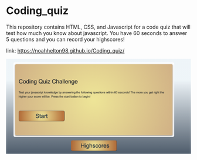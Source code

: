 # Coding_quiz
This repository contains HTML, CSS, and Javascript for a code quiz that will test how much you know about javascript. You have 60 seconds to answer 5 questions and you can record your highscores!

link: https://noahhelton98.github.io/Coding_quiz/


![quiz preview](assets/img/screenshot.png)
